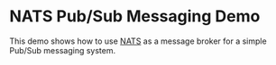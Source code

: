 # NATS Pub/Sub Messaging Demo

This demo shows how to use [NATS](https://nats.io) as a message broker for a simple Pub/Sub messaging system.
